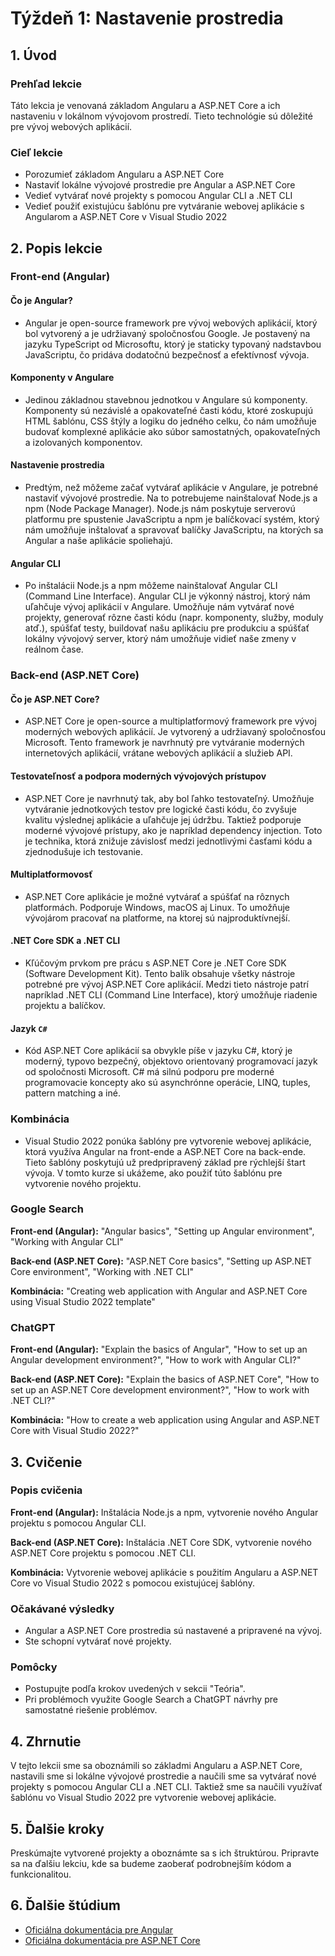 # Týždeň 1: Nastavenie prostredia

## 1. Úvod

### Prehľad lekcie

Táto lekcia je venovaná základom Angularu a ASP.NET Core a ich nastaveniu v lokálnom vývojovom prostredí. Tieto technológie sú dôležité pre vývoj webových aplikácií.

### Cieľ lekcie

- Porozumieť základom Angularu a ASP.NET Core
- Nastaviť lokálne vývojové prostredie pre Angular a ASP.NET Core
- Vedieť vytvárať nové projekty s pomocou Angular CLI a .NET CLI
- Vedieť použiť existujúcu šablónu pre vytváranie webovej aplikácie s Angularom a ASP.NET Core v Visual Studio 2022

## 2. Popis lekcie

### Front-end (Angular)

#### Čo je Angular?

- Angular je open-source framework pre vývoj webových aplikácií, ktorý bol vytvorený a je udržiavaný spoločnosťou Google. Je postavený na jazyku TypeScript od Microsoftu, ktorý je staticky typovaný nadstavbou JavaScriptu, čo pridáva dodatočnú bezpečnosť a efektívnosť vývoja.

#### Komponenty v Angulare

- Jedinou základnou stavebnou jednotkou v Angulare sú komponenty. Komponenty sú nezávislé a opakovateľné časti kódu, ktoré zoskupujú HTML šablónu, CSS štýly a logiku do jedného celku, čo nám umožňuje budovať komplexné aplikácie ako súbor samostatných, opakovateľných a izolovaných komponentov.

#### Nastavenie prostredia

- Predtým, než môžeme začať vytvárať aplikácie v Angulare, je potrebné nastaviť vývojové prostredie. Na to potrebujeme nainštalovať Node.js a npm (Node Package Manager). Node.js nám poskytuje serverovú platformu pre spustenie JavaScriptu a npm je balíčkovací systém, ktorý nám umožňuje inštalovať a spravovať balíčky JavaScriptu, na ktorých sa Angular a naše aplikácie spoliehajú.

#### Angular CLI

- Po inštalácii Node.js a npm môžeme nainštalovať Angular CLI (Command Line Interface). Angular CLI je výkonný nástroj, ktorý nám uľahčuje vývoj aplikácií v Angulare. Umožňuje nám vytvárať nové projekty, generovať rôzne časti kódu (napr. komponenty, služby, moduly atď.), spúšťať testy, buildovať našu aplikáciu pre produkciu a spúšťať lokálny vývojový server, ktorý nám umožňuje vidieť naše zmeny v reálnom čase.

### Back-end (ASP.NET Core)

#### Čo je ASP.NET Core?

- ASP.NET Core je open-source a multiplatformový framework pre vývoj moderných webových aplikácií. Je vytvorený a udržiavaný spoločnosťou Microsoft. Tento framework je navrhnutý pre vytváranie moderných internetových aplikácií, vrátane webových aplikácií a služieb API.

#### Testovateľnosť a podpora moderných vývojových prístupov

- ASP.NET Core je navrhnutý tak, aby bol ľahko testovateľný. Umožňuje vytváranie jednotkových testov pre logické časti kódu, čo zvyšuje kvalitu výslednej aplikácie a uľahčuje jej údržbu. Taktiež podporuje moderné vývojové prístupy, ako je napríklad dependency injection. Toto je technika, ktorá znižuje závislosť medzi jednotlivými časťami kódu a zjednodušuje ich testovanie.

#### Multiplatformovosť

- ASP.NET Core aplikácie je možné vytvárať a spúšťať na rôznych platformách. Podporuje Windows, macOS aj Linux. To umožňuje vývojárom pracovať na platforme, na ktorej sú najproduktívnejší.

#### .NET Core SDK a .NET CLI

- Kľúčovým prvkom pre prácu s ASP.NET Core je .NET Core SDK (Software Development Kit). Tento balík obsahuje všetky nástroje potrebné pre vývoj ASP.NET Core aplikácií. Medzi tieto nástroje patrí napríklad .NET CLI (Command Line Interface), ktorý umožňuje riadenie projektu a balíčkov.

#### Jazyk `C#`

- Kód ASP.NET Core aplikácií sa obvykle píše v jazyku C#, ktorý je moderný, typovo bezpečný, objektovo orientovaný programovací jazyk od spoločnosti Microsoft. C# má silnú podporu pre moderné programovacie koncepty ako sú asynchrónne operácie, LINQ, tuples, pattern matching a iné.

### Kombinácia

- Visual Studio 2022 ponúka šablóny pre vytvorenie webovej aplikácie, ktorá využíva Angular na front-ende a ASP.NET Core na back-ende. Tieto šablóny poskytujú už predpripravený základ pre rýchlejší štart vývoja. V tomto kurze si ukážeme, ako použiť túto šablónu pre vytvorenie nového projektu.

### Google Search

**Front-end (Angular):** "Angular basics", "Setting up Angular environment", "Working with Angular CLI"

**Back-end (ASP.NET Core):** "ASP.NET Core basics", "Setting up ASP.NET Core environment", "Working with .NET CLI"

**Kombinácia:** "Creating web application with Angular and ASP.NET Core using Visual Studio 2022 template"

### ChatGPT

**Front-end (Angular):** "Explain the basics of Angular", "How to set up an Angular development environment?", "How to work with Angular CLI?"

**Back-end (ASP.NET Core):** "Explain the basics of ASP.NET Core", "How to set up an ASP.NET Core development environment?", "How to work with .NET CLI?"

**Kombinácia:** "How to create a web application using Angular and ASP.NET Core with Visual Studio 2022?"

## 3. Cvičenie

### Popis cvičenia

**Front-end (Angular):** Inštalácia Node.js a npm, vytvorenie nového Angular projektu s pomocou Angular CLI.

**Back-end (ASP.NET Core):** Inštalácia .NET Core SDK, vytvorenie nového ASP.NET Core projektu s pomocou .NET CLI.

**Kombinácia:** Vytvorenie webovej aplikácie s použitím Angularu a ASP.NET Core vo Visual Studio 2022 s pomocou existujúcej šablóny.

### Očakávané výsledky

- Angular a ASP.NET Core prostredia sú nastavené a pripravené na vývoj.
- Ste schopní vytvárať nové projekty.

### Pomôcky

- Postupujte podľa krokov uvedených v sekcii "Teória".
- Pri problémoch využite Google Search a ChatGPT návrhy pre samostatné riešenie problémov.

## 4. Zhrnutie

V tejto lekcii sme sa oboznámili so základmi Angularu a ASP.NET Core, nastavili sme si lokálne vývojové prostredie a naučili sme sa vytvárať nové projekty s pomocou Angular CLI a .NET CLI. Taktiež sme sa naučili využívať šablónu vo Visual Studio 2022 pre vytvorenie webovej aplikácie.

## 5. Ďalšie kroky

Preskúmajte vytvorené projekty a oboznámte sa s ich štruktúrou. Pripravte sa na ďalšiu lekciu, kde sa budeme zaoberať podrobnejším kódom a funkcionalitou.

## 6. Ďalšie štúdium

- [Oficiálna dokumentácia pre Angular](https://angular.io/docs)
- [Oficiálna dokumentácia pre ASP.NET Core](https://docs.microsoft.com/en-us/aspnet/core/?view=aspnetcore-5.0)
